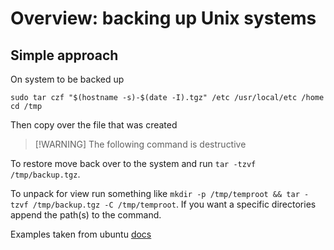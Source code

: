 # Overview: backing up Unix systems

## Simple approach

On system to be backed up

```
sudo tar czf "$(hostname -s)-$(date -I).tgz" /etc /usr/local/etc /home
cd /tmp
```

Then copy over the file that was created

> [!WARNING] The following command is destructive

To restore move back over to the system and run `tar -tzvf /tmp/backup.tgz`.

To unpack for view run something like `mkdir -p /tmp/temproot && tar -tzvf /tmp/backup.tgz -C /tmp/temproot`. If you want a specific directories append the path(s) to the command.

Examples taken from ubuntu [docs]

[docs]: https://ubuntu.com/server/docs/how-to-back-up-using-shell-scripts